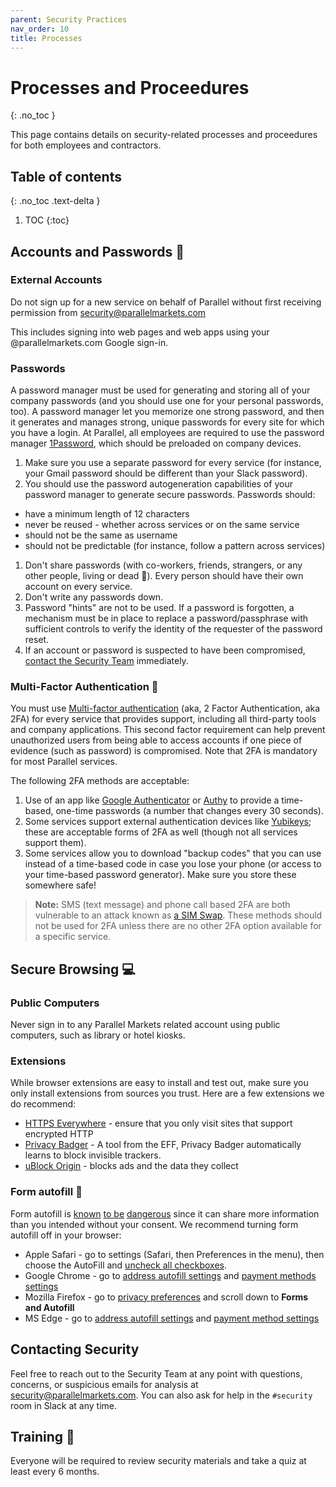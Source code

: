 ```yaml
---
parent: Security Practices
nav_order: 10
title: Processes
---
```

# Processes and Proceedures
{: .no_toc }

This page contains details on security-related processes and proceedures for both employees and contractors.

## Table of contents
{: .no_toc .text-delta }

1. TOC
{:toc}

## Accounts and Passwords :closed_lock_with_key:

### External Accounts

Do not sign up for a new service on behalf of Parallel without first receiving permission from [security@parallelmarkets.com](mailto:security@parallelmarkets.com)

This includes signing into web pages and web apps using your @parallelmarkets.com Google sign-in.

### Passwords
A password manager must be used for generating and storing all of your company passwords (and you should use one for your personal passwords, too). A password manager let you memorize one strong password, and then it generates and manages strong, unique passwords for every site for which you have a login.  At Parallel, all employees are required to use the password manager [1Password](https://1password.com), which should be preloaded on company devices.

1. Make sure you use a separate password for every service (for instance, your Gmail password should be different than your Slack password).
1. You should use the password autogeneration capabilities of your password manager to generate secure passwords.  Passwords should:
 * have a minimum length of 12 characters
 * never be reused - whether across services or on the same service
 * should not be the same as username
 * should not be predictable (for instance, follow a pattern across services)
1. Don't share passwords (with co-workers, friends, strangers, or any other people, living or dead :ghost:).  Every person should have their own account on every service.
1. Don't write any passwords down.
1. Password "hints" are not to be used. If a password is forgotten, a mechanism must be in place to replace a password/passphrase with sufficient controls to verify the identity of the requester of the password reset.
1. If an account or password is suspected to have been compromised,  [contact the Security Team](#contacting-security) immediately.

### Multi-Factor Authentication :iphone:
You must use [Multi-factor authentication](https://en.wikipedia.org/wiki/Multi-factor_authentication) (aka, 2 Factor Authentication, aka 2FA) for every service that provides support, including all third-party tools and company applications.  This second factor requirement can help prevent unauthorized users from being able to access accounts if one piece of evidence (such as password) is compromised.  Note that 2FA is mandatory for most Parallel services.

The following 2FA methods are acceptable:

 1. Use of an app like [Google Authenticator](https://support.google.com/accounts/answer/1066447?hl=en&ref_topic=2954345) or [Authy](https://authy.com) to provide a time-based, one-time passwords (a number that changes every 30 seconds).
 1. Some services support external authentication devices like [Yubikeys](https://www.yubico.com); these are acceptable forms of 2FA as well (though not all services support them).
 1. Some services allow you to download "backup codes" that you can use instead of a time-based code in case you lose your phone (or access to your time-based password generator).  Make sure you store these somewhere safe!

> **Note:** SMS (text message) and phone call based 2FA are both vulnerable to an attack known as [a SIM Swap](https://www.wired.com/story/sim-swap-attack-defend-phone/).  These methods should not be used for 2FA unless there are no other 2FA option available for a specific service.

## Secure Browsing :computer:

### Public Computers
Never sign in to any Parallel Markets related account using public computers, such as library or hotel kiosks.

### Extensions
While browser extensions are easy to install and test out, make sure you only install extensions from sources you trust.  Here are a few extensions we do recommend:

* [HTTPS Everywhere](https://www.eff.org/https-everywhere) - ensure that you only visit sites that support encrypted HTTP
* [Privacy Badger](https://privacybadger.org) - A tool from the EFF, Privacy Badger automatically learns to block invisible trackers.
* [uBlock Origin](https://github.com/gorhill/uBlock#installation) - blocks ads and the data they collect

### Form autofill :memo:
Form autofill is [known](https://www.popularmechanics.com/technology/security/a24687/autofill-bad/) [to be](https://www.techadvisory.org/2019/01/the-dangers-of-autocomplete-passwords/) [dangerous](https://thehackernews.com/2017/01/browser-autofill-phishing.html) since it can share more information than you intended without your consent. We recommend turning form autofill off in your browser:

* Apple Safari - go to settings (Safari, then Preferences in the menu), then choose the AutoFill and [uncheck all checkboxes](https://support.apple.com/guide/safari/autofill-ibrwa005/mac).
* Google Chrome - go to [address autofill settings](chrome://settings/addresses) and [payment methods settings](chrome://settings/payments)
* Mozilla Firefox - go to [privacy preferences](about:preferences#privacy) and scroll down to **Forms and Autofill**
* MS Edge - go to [address autofill settings](edge://settings/addresses) and [payment method settings](edge://settings/payments)

## Contacting Security

Feel free to reach out to the Security Team at any point with questions, concerns, or suspicious emails for analysis at [security@parallelmarkets.com](mailto:security@parallelmarkets.com).  You can also ask for help in the `#security` room in Slack at any time.

## Training :school:

Everyone will be required to review security materials and take a quiz at least every 6 months.
